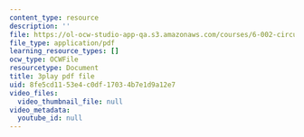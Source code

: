 ```yaml
---
content_type: resource
description: ''
file: https://ol-ocw-studio-app-qa.s3.amazonaws.com/courses/6-002-circuits-and-electronics-spring-2007/8fe5cd1153e4c0df17034b7e1d9a12e7_3GdMaDzIUeQ.pdf
file_type: application/pdf
learning_resource_types: []
ocw_type: OCWFile
resourcetype: Document
title: 3play pdf file
uid: 8fe5cd11-53e4-c0df-1703-4b7e1d9a12e7
video_files:
  video_thumbnail_file: null
video_metadata:
  youtube_id: null
---
```

